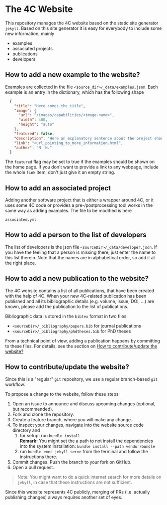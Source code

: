 # The 4C Website

This repository manages the 4C website based on the static site generator `jekyll`.
Based on this site generator it is easy for everybody to include some new information, mainly

- examples
- associated projects
- publications
- developers

## How to add a new example to the website?

Examples are collected in the file `<source_dir>/_data/examples.json`.  Each example is an entry in the dictionary, which has the following shape

```json
  {
    "title": "Here comes the title",
    "image": {
      "url": "/images/capabilities/<image-name>",
      "width": 400,
      "height": "auto"
    },
    "featured": false,
    "description": "Here an explanatory sentence about the project should be given",
    "link": "<url_pointing_to_more_information.html",
    "author": "N. N."
  }
```

The `featured` flag may be set to true if the examples should be shown on the home page.
If you don't want to provide a link to any webpage, include the whole `link` item, don't just give it an empty string.

## How to add an associated project

Adding another software project that is either a wrapper around 4C, or it uses some 4C code or provides a pre-/postprocessing tool
works in the same way as adding examples. The file to be modified is here

`associated.yml`

## How to add a person to the list of developers

The list of developers is the json file `<sourceDir>/_data/developer.json`.
If you have the feeling that a person is missing there, just enter the name to this list therein.
Note that the names are in alphabetical order, so add it at the right place.

## How to add a new publication to the website?

The 4C website contains a list of all publications, that have been created with the help of 4C.
When your new 4C-related publication has been published and all its bibliographic details (e.g. volume, issue, DOI, ...) are known,
please add the publication to the list of publications.

Bibliographic data is stored in the `bibtex` format in two files:

- `<sourceDir>/_bibliography/papers.bib` for journal publications
- `<sourceDir>/_bibliography/phdtheses.bib` for PhD theses

From a technical point of view, adding a publication happens by committing to these files.
For details, see the section on [How to contribute/update the website?](#How-to-contribute-update-the-website)

## How to contribute/update the website?

Since this is a "regular" `git` repository,
we use a regular branch-based `git` workflow.

To propose a change to the website, follow these steps:

1. Open an issue to announce and discuss upcoming changes (optional, but recommended).
1. Fork and clone the repository.
1. Create a feature branch, where you will make any change.
1. To inspect your changes, navigate into the website source code directory and
    1. for setup: run `bundle install`  
    **Remark:** You might set the a path to not install the dependencies into the system installation: `bundle install --path vendor/bundle`
    1. run `bundle exec jekyll serve` from the terminal and follow the instructions there.
1. Commit changes. Push the branch to your fork on GitHub.
1. Open a pull request.

> Note: You might want to do a quick internet search for more details on `jekyll`, in case that these instructions are not sufficient.

Since this website represents 4C publicly,
merging of PRs (i.e. actually publishing changes) always requires another set of eyes.
